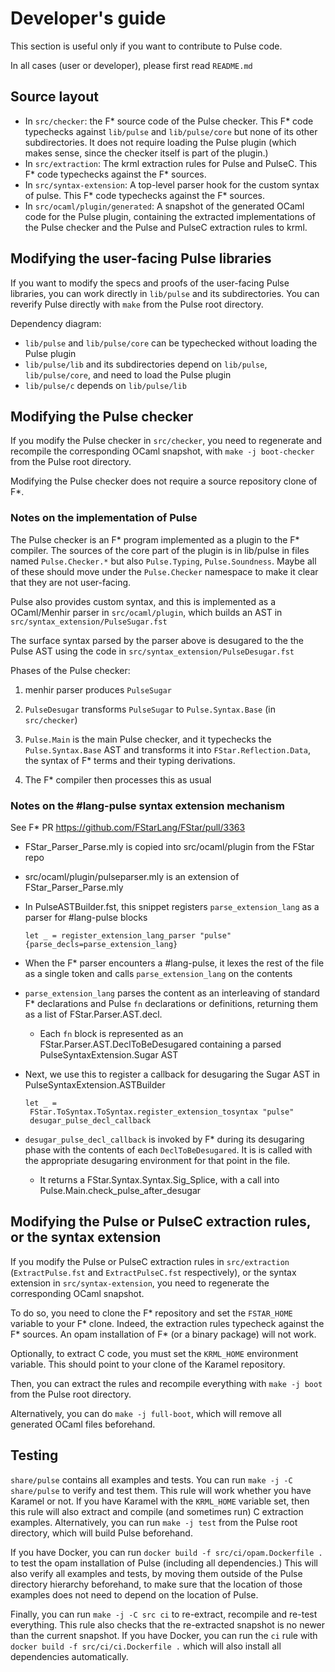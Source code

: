 # Developer's guide

This section is useful only if you want to contribute to Pulse code.

In all cases (user or developer), please first read `README.md`

## Source layout

* In `src/checker`: the F* source code of the Pulse checker. This F*
  code typechecks against `lib/pulse` and `lib/pulse/core` but none of
  its other subdirectories. It does not require loading the Pulse
  plugin (which makes sense, since the checker itself is part of the
  plugin.)
* In `src/extraction`: The krml extraction rules for Pulse and
  PulseC. This F* code typechecks against the F* sources.
* In `src/syntax-extension`: A top-level parser hook for the custom
  syntax of pulse. This F* code typechecks against the F* sources.
* In `src/ocaml/plugin/generated`: A snapshot of the generated OCaml
  code for the Pulse plugin, containing the extracted implementations
  of the Pulse checker and the Pulse and PulseC extraction rules to
  krml.

## Modifying the user-facing Pulse libraries

If you want to modify the specs and proofs of the user-facing Pulse
libraries, you can work directly in `lib/pulse` and its
subdirectories. You can reverify Pulse directly with `make` from
the Pulse root directory.

Dependency diagram:

* `lib/pulse` and `lib/pulse/core` can be typechecked without loading
  the Pulse plugin
* `lib/pulse/lib` and its subdirectories depend on `lib/pulse`,
  `lib/pulse/core`, and need to load the Pulse plugin
* `lib/pulse/c` depends on `lib/pulse/lib`

## Modifying the Pulse checker

If you modify the Pulse checker in `src/checker`, you need to
regenerate and recompile the corresponding OCaml snapshot, with `make -j
boot-checker` from the Pulse root directory.

Modifying the Pulse checker does not require a source repository clone
of F*.

### Notes on the implementation of Pulse

The Pulse checker is an F* program implemented as a plugin to the F*
compiler. The sources of the core part of the plugin is in
lib/pulse in files named `Pulse.Checker.*` but also `Pulse.Typing`,
`Pulse.Soundness`. Maybe all of these should move under the
`Pulse.Checker` namespace to make it clear that they are not
user-facing.

Pulse also provides custom syntax, and this is implemented as a
OCaml/Menhir parser in `src/ocaml/plugin`, which builds an AST in
`src/syntax_extension/PulseSugar.fst`

The surface syntax parsed by the parser above is desugared to the the
Pulse AST using the code in `src/syntax_extension/PulseDesugar.fst`

Phases of the Pulse checker:

1. menhir parser produces `PulseSugar`

2. `PulseDesugar` transforms `PulseSugar` to `Pulse.Syntax.Base` (in
   `src/checker`)

3. `Pulse.Main` is the main Pulse checker, and it typechecks the
   `Pulse.Syntax.Base` AST and transforms it into `FStar.Reflection.Data`,
   the syntax of F* terms and their typing derivations.

4. The F* compiler then processes this as usual


### Notes on the #lang-pulse syntax extension mechanism

See F* PR https://github.com/FStarLang/FStar/pull/3363

- FStar_Parser_Parse.mly is copied into src/ocaml/plugin from the FStar repo

- src/ocaml/plugin/pulseparser.mly is an extension of FStar_Parser_Parse.mly

- In PulseASTBuilder.fst, this snippet registers `parse_extension_lang` as a parser
  for #lang-pulse blocks 

  ```
  let _ = register_extension_lang_parser "pulse" {parse_decls=parse_extension_lang}
  ```

- When the F* parser encounters a #lang-pulse, it lexes the rest of the file as
  a single token and calls `parse_extension_lang` on the contents

- `parse_extension_lang` parses the content as an interleaving of standard F*
  declarations and Pulse `fn` declarations or definitions, returning them as a
  list of FStar.Parser.AST.decl.

  - Each `fn` block is represented as an FStar.Parser.AST.DeclToBeDesugared
    containing a parsed PulseSyntaxExtension.Sugar AST

- Next, we use this to register a callback for desugaring the Sugar AST in
  PulseSyntaxExtension.ASTBuilder 
  
  ```
  let _ =
   FStar.ToSyntax.ToSyntax.register_extension_tosyntax "pulse"
   desugar_pulse_decl_callback
  ```

- `desugar_pulse_decl_callback` is invoked by F* during its desugaring phase
  with the contents of each `DeclToBeDesugared`. It is is called with the
  appropriate desugaring environment for that point in the file.

  - It returns a FStar.Syntax.Syntax.Sig_Splice, with a call into
    Pulse.Main.check_pulse_after_desugar






## Modifying the Pulse or PulseC extraction rules, or the syntax extension

If you modify the Pulse or PulseC
extraction rules in `src/extraction` (`ExtractPulse.fst` and
`ExtractPulseC.fst` respectively), or the syntax extension in
`src/syntax-extension`, you need to regenerate the corresponding OCaml
snapshot.

To do so, you need to clone the F* repository and set the `FSTAR_HOME`
variable to your F* clone. Indeed, the extraction rules typecheck
against the F* sources. An opam installation of F* (or a binary
package) will not work.

Optionally, to extract C code, you must set the `KRML_HOME` environment
variable. This should point to your clone of the Karamel repository.

Then, you can extract the rules and recompile everything with `make -j
boot` from the Pulse root directory.

Alternatively, you can do `make -j full-boot`, which will remove all
generated OCaml files beforehand.

## Testing

`share/pulse` contains all examples and tests. You can run `make -j -C
share/pulse` to verify and test them. This rule will work whether you have
Karamel or not. If you have Karamel with the `KRML_HOME` variable set, then
this rule will also extract and compile (and sometimes run) C extraction
examples. Alternatively, you can run `make -j test` from the Pulse root
directory, which will build Pulse beforehand.

If you have Docker, you can run `docker build -f
src/ci/opam.Dockerfile .` to test the opam installation of Pulse
(including all dependencies.) This will also verify all examples and
tests, by moving them outside of the Pulse directory hierarchy
beforehand, to make sure that the location of those examples does not
need to depend on the location of Pulse.

Finally, you can run `make -j -C src ci` to re-extract, recompile and
re-test everything. This rule also checks that the re-extracted
snapshot is no newer than the current snapshot. If you have Docker,
you can run the `ci` rule with `docker build -f src/ci/ci.Dockerfile
.` which will also install all dependencies automatically.

